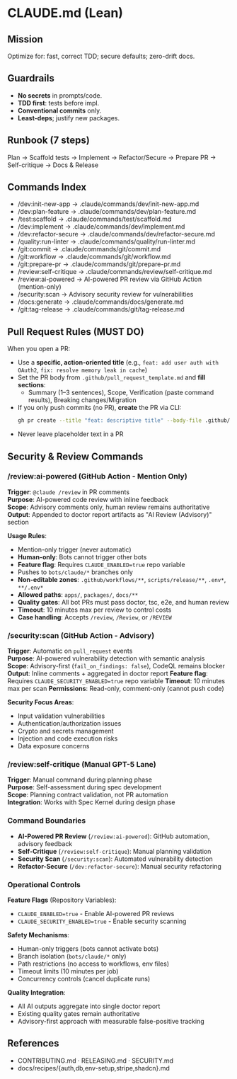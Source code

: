 # CLAUDE.md (Lean)

## Mission
Optimize for: fast, correct TDD; secure defaults; zero-drift docs.

## Guardrails
- **No secrets** in prompts/code.
- **TDD first**: tests before impl.
- **Conventional commits** only.
- **Least-deps**; justify new packages.

## Runbook (7 steps)
Plan → Scaffold tests → Implement → Refactor/Secure → Prepare PR → Self-critique → Docs & Release

## Commands Index
- /dev:init-new-app → .claude/commands/dev/init-new-app.md
- /dev:plan-feature → .claude/commands/dev/plan-feature.md
- /test:scaffold → .claude/commands/test/scaffold.md
- /dev:implement → .claude/commands/dev/implement.md
- /dev:refactor-secure → .claude/commands/dev/refactor-secure.md
- /quality:run-linter → .claude/commands/quality/run-linter.md
- /git:commit → .claude/commands/git/commit.md
- /git:workflow → .claude/commands/git/workflow.md
- /git:prepare-pr → .claude/commands/git/prepare-pr.md
- /review:self-critique → .claude/commands/review/self-critique.md
- /review:ai-powered → AI-powered PR review via GitHub Action (mention-only)
- /security:scan → Advisory security review for vulnerabilities
- /docs:generate → .claude/commands/docs/generate.md
- /git:tag-release → .claude/commands/git/tag-release.md

## Pull Request Rules (MUST DO)
When you open a PR:
- Use a **specific, action-oriented title** (e.g., `feat: add user auth with OAuth2`, `fix: resolve memory leak in cache`)
- Set the PR body from `.github/pull_request_template.md` and **fill sections**:
  - Summary (1–3 sentences), Scope, Verification (paste command results), Breaking changes/Migration
- If you only push commits (no PR), **create** the PR via CLI:
  ```bash
  gh pr create --title "feat: descriptive title" --body-file .github/pull_request_template.md
  ```
- Never leave placeholder text in a PR

## Security & Review Commands

### /review:ai-powered (GitHub Action - Mention Only)
**Trigger**: `@claude /review` in PR comments  
**Purpose**: AI-powered code review with inline feedback  
**Scope**: Advisory comments only, human review remains authoritative  
**Output**: Appended to doctor report artifacts as "AI Review (Advisory)" section  

**Usage Rules**:
- Mention-only trigger (never automatic)
- **Human-only**: Bots cannot trigger other bots
- **Feature flag**: Requires `CLAUDE_ENABLED=true` repo variable
- Pushes to `bots/claude/*` branches only  
- **Non-editable zones**: `.github/workflows/**`, `scripts/release/**`, `.env*`, `**/.env*`
- **Allowed paths**: `apps/`, `packages/`, `docs/**`
- **Quality gates**: All bot PRs must pass doctor, tsc, e2e, and human review
- **Timeout**: 10 minutes max per review to control costs
- **Case handling**: Accepts `/review`, `/Review`, or `/REVIEW`

### /security:scan (GitHub Action - Advisory)
**Trigger**: Automatic on `pull_request` events  
**Purpose**: AI-powered vulnerability detection with semantic analysis  
**Scope**: Advisory-first (`fail_on_findings: false`), CodeQL remains blocker  
**Output**: Inline comments + aggregated in doctor report
**Feature flag**: Requires `CLAUDE_SECURITY_ENABLED=true` repo variable
**Timeout**: 10 minutes max per scan
**Permissions**: Read-only, comment-only (cannot push code)

**Security Focus Areas**:
- Input validation vulnerabilities
- Authentication/authorization issues  
- Crypto and secrets management
- Injection and code execution risks
- Data exposure concerns

### /review:self-critique (Manual GPT-5 Lane)
**Trigger**: Manual command during planning phase  
**Purpose**: Self-assessment during spec development  
**Scope**: Planning contract validation, not PR automation  
**Integration**: Works with Spec Kernel during design phase

### Command Boundaries
- **AI-Powered PR Review** (`/review:ai-powered`): GitHub automation, advisory feedback
- **Self-Critique** (`/review:self-critique`): Manual planning validation  
- **Security Scan** (`/security:scan`): Automated vulnerability detection
- **Refactor-Secure** (`/dev:refactor-secure`): Manual security refactoring

### Operational Controls
**Feature Flags** (Repository Variables):
- `CLAUDE_ENABLED=true` - Enable AI-powered PR reviews
- `CLAUDE_SECURITY_ENABLED=true` - Enable security scanning

**Safety Mechanisms**:
- Human-only triggers (bots cannot activate bots)
- Branch isolation (`bots/claude/*` only)
- Path restrictions (no access to workflows, env files)
- Timeout limits (10 minutes per job)
- Concurrency controls (cancel duplicate runs)

**Quality Integration**:
- All AI outputs aggregate into single doctor report
- Existing quality gates remain authoritative  
- Advisory-first approach with measurable false-positive tracking

## References
- CONTRIBUTING.md · RELEASING.md · SECURITY.md
- docs/recipes/{auth,db,env-setup,stripe,shadcn}.md